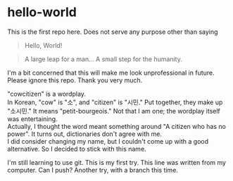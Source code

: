 # hello-world
This is the first repo here. Does not serve any purpose other than saying

> Hello, World!

> A large leap for a man... A small step for the humanity.

I'm a bit concerned that this will make me look unprofessional in future.  
Please ignore this repo. Thank you very much.

"cowcitizen" is a wordplay.  
In Korean, "cow" is "소", and "citizen" is "시민." Put together, they make up "소시민." It means "petit-bourgeois." Not that I am one; the wordplay itself was entertaining.  
Actually, I thought the word meant something around "A citizen who has no power". It turns out, dictionaries don't agree with me.  
I did consider changing my name, but I couldn't come up with a good alternative. So I decided to stick with this name.

I'm still learning to use git. This is my first try. This line was written from my computer. Can I push?
Another try, with a branch this time.